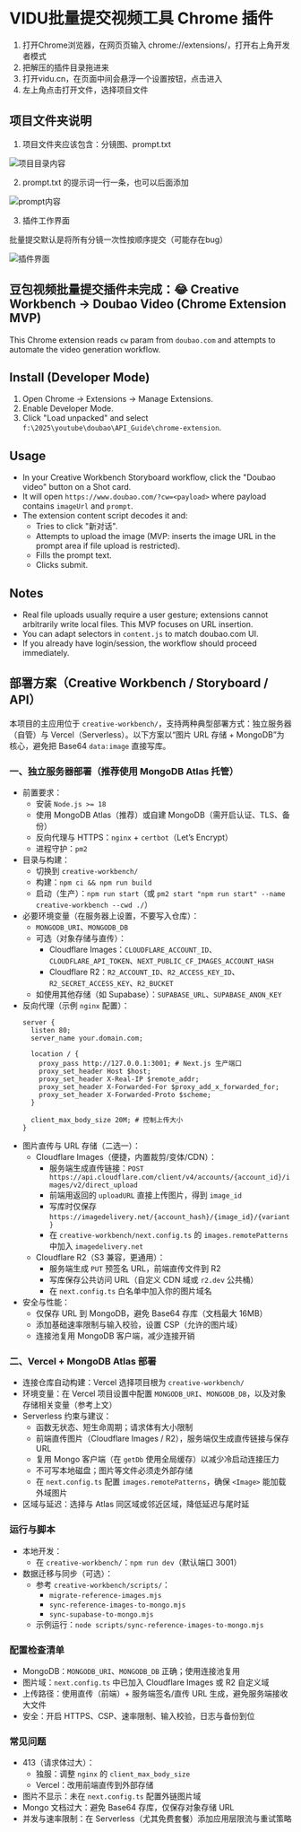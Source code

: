 # VIDU批量提交视频工具 Chrome 插件

1. 打开Chrome浏览器，在网页页输入 chrome://extensions/，打开右上角开发者模式
2. 把解压的插件目录拖进来
3. 打开vidu.cn，在页面中间会悬浮一个设置按钮，点击进入
4. 左上角点击打开文件，选择项目文件

## 项目文件夹说明
1. 项目文件夹应该包含：分镜图、prompt.txt

![项目目录内容](/guide/1.png)

2. prompt.txt 的提示词一行一条，也可以后面添加

![prompt内容](/guide/2.png)

3. 插件工作界面

批量提交默认是将所有分镜一次性按顺序提交（可能存在bug）

![插件界面](/guide/3.png)

## 豆包视频批量提交插件未完成：😂 Creative Workbench → Doubao Video (Chrome Extension MVP)

This Chrome extension reads `cw` param from `doubao.com` and attempts to automate the video generation workflow.

## Install (Developer Mode)
1. Open Chrome → Extensions → Manage Extensions.
2. Enable Developer Mode.
3. Click "Load unpacked" and select `f:\2025\youtube\doubao\API_Guide\chrome-extension`.

## Usage
- In your Creative Workbench Storyboard workflow, click the "Doubao video" button on a Shot card.
- It will open `https://www.doubao.com/?cw=<payload>` where payload contains `imageUrl` and `prompt`.
- The extension content script decodes it and:
  - Tries to click "新对话".
  - Attempts to upload the image (MVP: inserts the image URL in the prompt area if file upload is restricted).
  - Fills the prompt text.
  - Clicks submit.

## Notes
- Real file uploads usually require a user gesture; extensions cannot arbitrarily write local files. This MVP focuses on URL insertion.
- You can adapt selectors in `content.js` to match doubao.com UI.
- If you already have login/session, the workflow should proceed immediately.

## 部署方案（Creative Workbench / Storyboard / API）

本项目的主应用位于 `creative-workbench/`，支持两种典型部署方式：独立服务器（自管）与 Vercel（Serverless）。以下方案以“图片 URL 存储 + MongoDB”为核心，避免把 Base64 `data:image` 直接写库。

### 一、独立服务器部署（推荐使用 MongoDB Atlas 托管）
- 前置要求：
  - 安装 `Node.js >= 18`
  - 使用 MongoDB Atlas（推荐）或自建 MongoDB（需开启认证、TLS、备份）
  - 反向代理与 HTTPS：`nginx` + `certbot`（Let’s Encrypt）
  - 进程守护：`pm2`
- 目录与构建：
  - 切换到 `creative-workbench/`
  - 构建：`npm ci && npm run build`
  - 启动（生产）：`npm run start`（或 `pm2 start "npm run start" --name creative-workbench --cwd ./`）
- 必要环境变量（在服务器上设置，不要写入仓库）：
  - `MONGODB_URI`、`MONGODB_DB`
  - 可选（对象存储与直传）：
    - Cloudflare Images：`CLOUDFLARE_ACCOUNT_ID`、`CLOUDFLARE_API_TOKEN`、`NEXT_PUBLIC_CF_IMAGES_ACCOUNT_HASH`
    - Cloudflare R2：`R2_ACCOUNT_ID`、`R2_ACCESS_KEY_ID`、`R2_SECRET_ACCESS_KEY`、`R2_BUCKET`
  - 如使用其他存储（如 Supabase）：`SUPABASE_URL`、`SUPABASE_ANON_KEY`
- 反向代理（示例 `nginx` 配置）：
  ```nginx
  server {
    listen 80;
    server_name your.domain.com;

    location / {
      proxy_pass http://127.0.0.1:3001; # Next.js 生产端口
      proxy_set_header Host $host;
      proxy_set_header X-Real-IP $remote_addr;
      proxy_set_header X-Forwarded-For $proxy_add_x_forwarded_for;
      proxy_set_header X-Forwarded-Proto $scheme;
    }

    client_max_body_size 20M; # 控制上传大小
  }
  ```
- 图片直传与 URL 存储（二选一）：
  - Cloudflare Images（便捷，内置裁剪/变体/CDN）：
    - 服务端生成直传链接：`POST https://api.cloudflare.com/client/v4/accounts/{account_id}/images/v2/direct_upload`
    - 前端用返回的 `uploadURL` 直接上传图片，得到 `image_id`
    - 写库时仅保存 `https://imagedelivery.net/{account_hash}/{image_id}/{variant}`
    - 在 `creative-workbench/next.config.ts` 的 `images.remotePatterns` 中加入 `imagedelivery.net`
  - Cloudflare R2（S3 兼容，更通用）：
    - 服务端生成 `PUT` 预签名 URL，前端直传文件到 R2
    - 写库保存公共访问 URL（自定义 CDN 域或 `r2.dev` 公共桶）
    - 在 `next.config.ts` 白名单中加入你的图片域名
- 安全与性能：
  - 仅保存 URL 到 MongoDB，避免 Base64 存库（文档最大 16MB）
  - 添加基础速率限制与输入校验，设置 CSP（允许的图片域）
  - 连接池复用 MongoDB 客户端，减少连接开销

### 二、Vercel + MongoDB Atlas 部署
- 连接仓库自动构建：Vercel 选择项目根为 `creative-workbench/`
- 环境变量：在 Vercel 项目设置中配置 `MONGODB_URI`、`MONGODB_DB`，以及对象存储相关变量（参考上文）
- Serverless 约束与建议：
  - 函数无状态、短生命周期；请求体有大小限制
  - 前端直传图片（Cloudflare Images / R2），服务端仅生成直传链接与保存 URL
  - 复用 Mongo 客户端（在 `getDb` 使用全局缓存）以减少冷启动连接压力
  - 不可写本地磁盘；图片等文件必须走外部存储
  - 在 `next.config.ts` 配置 `images.remotePatterns`，确保 `<Image>` 能加载外域图片
- 区域与延迟：选择与 Atlas 同区域或邻近区域，降低延迟与尾时延

### 运行与脚本
- 本地开发：
  - 在 `creative-workbench/`：`npm run dev`（默认端口 3001）
- 数据迁移与同步（可选）：
  - 参考 `creative-workbench/scripts/`：
    - `migrate-reference-images.mjs`
    - `sync-reference-images-to-mongo.mjs`
    - `sync-supabase-to-mongo.mjs`
  - 示例运行：`node scripts/sync-reference-images-to-mongo.mjs`

### 配置检查清单
- MongoDB：`MONGODB_URI`、`MONGODB_DB` 正确；使用连接池复用
- 图片域：`next.config.ts` 中已加入 Cloudflare Images 或 R2 自定义域
- 上传路径：使用直传（前端）+ 服务端签名/直传 URL 生成，避免服务端接收大文件
- 安全：开启 HTTPS、CSP、速率限制、输入校验，日志与备份到位

### 常见问题
- 413（请求体过大）：
  - 独服：调整 `nginx` 的 `client_max_body_size`
  - Vercel：改用前端直传到外部存储
- 图片不显示：未在 `next.config.ts` 配置外链图片域
- Mongo 文档过大：避免 Base64 存库，仅保存对象存储 URL
- 并发与速率限制：在 Serverless（尤其免费套餐）添加应用层限流与重试策略